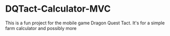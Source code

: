 # DQTact-Calculator-MVC
This is a fun project for the mobile game Dragon Quest Tact. It's for a simple farm calculator and possibly more
